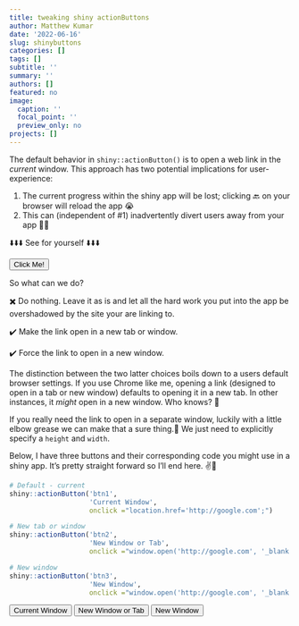 ```yaml
---
title: tweaking shiny actionButtons
author: Matthew Kumar
date: '2022-06-16'
slug: shinybuttons
categories: []
tags: []
subtitle: ''
summary: ''
authors: []
featured: no
image:
  caption: ''
  focal_point: ''
  preview_only: no
projects: []
---
```


The default behavior in `shiny::actionButton()` is to open a web link in the *current* window. This approach has two potential implications for user-experience:

1.  The current progress within the shiny app will be lost; clicking 🔙 on your browser will reload the app 😭
2.  This can (independent of \#1) inadvertently divert users away from your app 🏃️💨

⬇️⬇️⬇️ See for yourself ⬇️⬇️⬇️

<button class="btn btn-default action-button btn-warning" id="btn0" onclick="alert(&quot;Just kidding! Youre not going anywhere!&quot;)" type="button">Click Me!</button>

So what can we do?

✖️ Do nothing. Leave it as is and let all the hard work you put into the app be overshadowed by the site your are linking to.

✔️ Make the link open in a new tab or window.

✔️ Force the link to open in a new window.

The distinction between the two latter choices boils down to a users default browser settings. If you use Chrome like me, opening a link (designed to open in a tab or new window) defaults to opening it in a new tab. In other instances, it *might* open in a new window. Who knows? 🎱

If you really need the link to open in a separate window, luckily with a little elbow grease we can make that a sure thing.🎯 We just need to explicitly specify a `height` and `width`.

Below, I have three buttons and their corresponding code you might use in a shiny app. It’s pretty straight forward so I’ll end here. ✌🍻

``` r
# Default - current
shiny::actionButton('btn1',
                    'Current Window',
                    onclick ="location.href='http://google.com';")

# New tab or window  
shiny::actionButton('btn2',
                    'New Window or Tab', 
                    onclick ="window.open('http://google.com', '_blank')")

# New window
shiny::actionButton('btn3',
                    'New Window', 
                    onclick ="window.open('http://google.com', '_blank','width=800,height=800')")
```

<button class="btn btn-default action-button btn-danger" id="btn1" onclick="location.href=&#39;http://google.com&#39;;" type="button">Current Window</button>&nbsp;<button class="btn btn-default action-button btn-warning" id="btn2" onclick="window.open(&#39;http://google.com&#39;, &#39;_blank&#39;)" type="button">New Window or Tab</button>&nbsp;<button class="btn btn-default action-button btn-success" id="btn3" onclick="window.open(&#39;http://google.com&#39;, &#39;_blank&#39;,&#39;width=800,height=800&#39;)" type="button">New Window</button>
